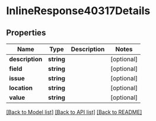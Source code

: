 # InlineResponse40317Details

## Properties
Name | Type | Description | Notes
------------ | ------------- | ------------- | -------------
**description** | **string** |  | [optional] 
**field** | **string** |  | [optional] 
**issue** | **string** |  | [optional] 
**location** | **string** |  | [optional] 
**value** | **string** |  | [optional] 

[[Back to Model list]](../README.md#documentation-for-models) [[Back to API list]](../README.md#documentation-for-api-endpoints) [[Back to README]](../README.md)



